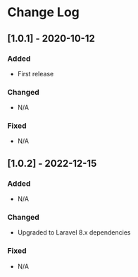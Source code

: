 # Change Log

## [1.0.1] - 2020-10-12
### Added
- First release
### Changed
- N/A
### Fixed
- N/A

## [1.0.2] - 2022-12-15
### Added
- N/A
### Changed
- Upgraded to Laravel 8.x dependencies
### Fixed
- N/A
